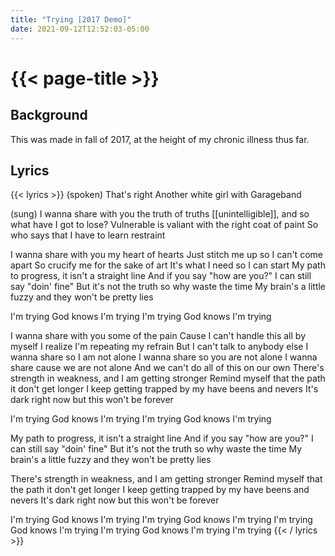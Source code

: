 ```yaml
---
title: "Trying [2017 Demo]"
date: 2021-09-12T12:52:03-05:00
---
```

# {{< page-title >}}

## Background
This was made in fall of 2017, at the height of my chronic illness thus far.

## Lyrics
{{< lyrics >}}
(spoken)
That's right
Another white girl with Garageband

(sung)
I wanna share with you the truth of truths
[[unintelligible]], and so what have I got to lose?
Vulnerable is valiant with the right coat of paint
So who says that I have to learn restraint

I wanna share with you my heart of hearts
Just stitch me up so I can't come apart
So crucify me for the sake of art
It's what I need so I can start
My path to progress, it isn't a straight line
And if you say "how are you?" I can still say "doin' fine"
But it's not the truth so why waste the time
My brain's a little fuzzy and they won't be pretty lies

I'm trying
God knows I'm trying
I'm trying
God knows I'm trying

I wanna share with you some of the pain
Cause I can't handle this all by myself
I realize I'm repeating my refrain
But I can't talk to anybody else
I wanna share so I am not alone
I wanna share so you are not alone
I wanna share cause we are not alone
And we can't do all of this on our own
There's strength in weakness, and I am getting stronger
Remind myself that the path it don't get longer
I keep getting trapped by my have beens and nevers
It's dark right now but this won't be forever

I'm trying
God knows I'm trying
I'm trying
God knows I'm trying

My path to progress, it isn't a straight line
And if you say "how are you?" I can still say "doin' fine"
But it's not the truth so why waste the time
My brain's a little fuzzy and they won't be pretty lies

There's strength in weakness, and I am getting stronger
Remind myself that the path it don't get longer
I keep getting trapped by my have beens and nevers
It's dark right now but this won't be forever

I'm trying
God knows I'm trying
I'm trying
God knows I'm trying
I'm trying
God knows I'm trying
I'm trying
God knows I'm trying
I'm trying
{{< / lyrics >}}
